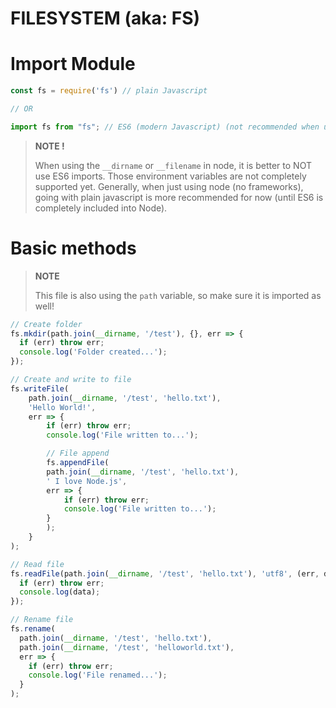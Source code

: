 # FILESYSTEM (aka: FS)

# Import Module
```js
const fs = require('fs') // plain Javascript

// OR

import fs from "fs"; // ES6 (modern Javascript) (not recommended when using environment variables)
```

> **NOTE !**
>
> When using the `__dirname` or `__filename` in node, it is better to NOT use ES6 imports. Those environment variables are not completely supported yet. Generally, when just using node (no frameworks), going with plain javascript is more recommended for now (until ES6 is completely included into Node). 

# Basic methods
> **NOTE**
>
> This file is also using the `path` variable, so make sure it is imported as well!

```js
// Create folder
fs.mkdir(path.join(__dirname, '/test'), {}, err => {
  if (err) throw err;
  console.log('Folder created...');
});

// Create and write to file
fs.writeFile(
    path.join(__dirname, '/test', 'hello.txt'),
    'Hello World!',
    err => {
        if (err) throw err;
        console.log('File written to...');

        // File append
        fs.appendFile(
        path.join(__dirname, '/test', 'hello.txt'),
        ' I love Node.js',
        err => {
            if (err) throw err;
            console.log('File written to...');
        }
        );
    }
);

// Read file
fs.readFile(path.join(__dirname, '/test', 'hello.txt'), 'utf8', (err, data) => {
  if (err) throw err;
  console.log(data);
});

// Rename file
fs.rename(
  path.join(__dirname, '/test', 'hello.txt'),
  path.join(__dirname, '/test', 'helloworld.txt'),
  err => {
    if (err) throw err;
    console.log('File renamed...');
  }
);
```